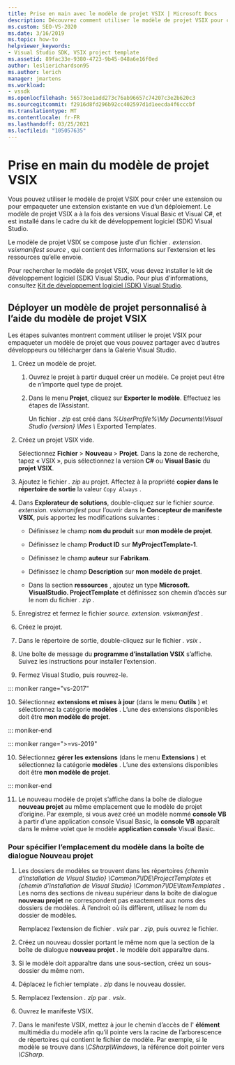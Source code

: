 ```yaml
---
title: Prise en main avec le modèle de projet VSIX | Microsoft Docs
description: Découvrez comment utiliser le modèle de projet VSIX pour créer une extension ou pour empaqueter une extension existante en vue d’un déploiement.
ms.custom: SEO-VS-2020
ms.date: 3/16/2019
ms.topic: how-to
helpviewer_keywords:
- Visual Studio SDK, VSIX project template
ms.assetid: 89fac33e-9380-4723-9b45-048a6e16f0ed
author: leslierichardson95
ms.author: lerich
manager: jmartens
ms.workload:
- vssdk
ms.openlocfilehash: 56573ee1add273c76ab96657c74207c3e2b620c3
ms.sourcegitcommit: f2916d8fd296b92cc402597d1d1eecda4f6cccbf
ms.translationtype: MT
ms.contentlocale: fr-FR
ms.lasthandoff: 03/25/2021
ms.locfileid: "105057635"
---
```

# <a name="get-started-with-the-vsix-project-template"></a>Prise en main du modèle de projet VSIX

Vous pouvez utiliser le modèle de projet VSIX pour créer une extension ou pour empaqueter une extension existante en vue d’un déploiement. Le modèle de projet VSIX a à la fois des versions Visual Basic et Visual C#, et est installé dans le cadre du kit de développement logiciel (SDK) Visual Studio.

 Le modèle de projet VSIX se compose juste d’un fichier *. extension. vsixmanifest source* , qui contient des informations sur l’extension et les ressources qu’elle envoie.

 Pour rechercher le modèle de projet VSIX, vous devez installer le kit de développement logiciel (SDK) Visual Studio. Pour plus d’informations, consultez [Kit de développement logiciel (SDK) Visual Studio](../extensibility/visual-studio-sdk.md).

## <a name="deploy-a-custom-project-template-using-the-vsix-project-template"></a>Déployer un modèle de projet personnalisé à l’aide du modèle de projet VSIX

 Les étapes suivantes montrent comment utiliser le projet VSIX pour empaqueter un modèle de projet que vous pouvez partager avec d’autres développeurs ou télécharger dans la Galerie Visual Studio.

1. Créez un modèle de projet.

    1. Ouvrez le projet à partir duquel créer un modèle. Ce projet peut être de n’importe quel type de projet.

    2. Dans le menu **Projet**, cliquez sur **Exporter le modèle**. Effectuez les étapes de l’Assistant.

         Un fichier *. zip* est créé dans *%UserProfile%\My Documents\Visual Studio {version} \Mes \\* Exported Templates.

2. Créez un projet VSIX vide.

     Sélectionnez **Fichier** > **Nouveau** > **Projet**. Dans la zone de recherche, tapez « VSIX », puis sélectionnez la version **C#** ou **Visual Basic** du **projet VSIX**.

3. Ajoutez le fichier *. zip* au projet. Affectez à la propriété **copier dans le répertoire de sortie** la valeur `Copy Always` .

4. Dans **Explorateur de solutions**, double-cliquez sur le fichier *source. extension. vsixmanifest* pour l’ouvrir dans le **Concepteur de manifeste VSIX**, puis apportez les modifications suivantes :

    - Définissez le champ **nom du produit** sur **mon modèle de projet**.

    - Définissez le champ **Product ID** sur **MyProjectTemplate-1**.

    - Définissez le champ **auteur** sur **Fabrikam**.

    - Définissez le champ **Description** sur **mon modèle de projet**.

    - Dans la section **ressources** , ajoutez un type **Microsoft. VisualStudio. ProjectTemplate** et définissez son chemin d’accès sur le nom du fichier *. zip* .

5. Enregistrez et fermez le fichier *source. extension. vsixmanifest* .

6. Créez le projet.

7. Dans le répertoire de sortie, double-cliquez sur le fichier *. vsix* .

8. Une boîte de message du **programme d’installation VSIX** s’affiche. Suivez les instructions pour installer l’extension.

9. Fermez Visual Studio, puis rouvrez-le.

::: moniker range="vs-2017"

10. Sélectionnez **extensions et mises à jour** (dans le menu **Outils** ) et sélectionnez la catégorie **modèles** . L’une des extensions disponibles doit être **mon modèle de projet**.

::: moniker-end

::: moniker range=">=vs-2019"

10. Sélectionnez **gérer les extensions** (dans le menu **Extensions** ) et sélectionnez la catégorie **modèles** . L’une des extensions disponibles doit être **mon modèle de projet**.

::: moniker-end

11. Le nouveau modèle de projet s’affiche dans la boîte de dialogue **nouveau projet** au même emplacement que le modèle de projet d’origine. Par exemple, si vous avez créé un modèle nommé **console VB** à partir d’une application console Visual Basic, la **console VB** apparaît dans le même volet que le modèle **application console** Visual Basic.

### <a name="to-specify-the-location-of-the-template-in-the-new-project-dialog-box"></a>Pour spécifier l’emplacement du modèle dans la boîte de dialogue Nouveau projet

1. Les dossiers de modèles se trouvent dans les répertoires *{chemin d’installation de Visual Studio} \Common7\IDE\ProjectTemplates* et *{chemin d’installation de Visual Studio} \Common7\IDE\ItemTemplates* . Les noms des sections de niveau supérieur dans la boîte de dialogue **nouveau projet** ne correspondent pas exactement aux noms des dossiers de modèles. À l’endroit où ils diffèrent, utilisez le nom du dossier de modèles.

    Remplacez l’extension de fichier *. vsix* par *. zip*, puis ouvrez le fichier.

2. Créez un nouveau dossier portant le même nom que la section de la boîte de dialogue **nouveau projet** . le modèle doit apparaître dans.

3. Si le modèle doit apparaître dans une sous-section, créez un sous-dossier du même nom.

4. Déplacez le fichier template *. zip* dans le nouveau dossier.

5. Remplacez l’extension *. zip* par *. vsix*.

6. Ouvrez le manifeste VSIX.

7. Dans le manifeste VSIX, mettez à jour le chemin d’accès de l' **élément** multimédia du modèle afin qu’il pointe vers la racine de l’arborescence de répertoires qui contient le fichier de modèle. Par exemple, si le modèle se trouve dans *\CSharp\Windows*, la référence doit pointer vers *\CSharp*.

